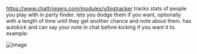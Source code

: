 https://www.chattriggers.com/modules/v/bigtracker
tracks stats of people you play with in party finder. lets you dodge them if you want, optionally with a length of time until they get another chance and note about them. has autokick and can say your note in chat before kicking if you want it to. example:

![image](https://github.com/user-attachments/assets/f53481dd-ce11-4e43-915c-f542a675694e)
